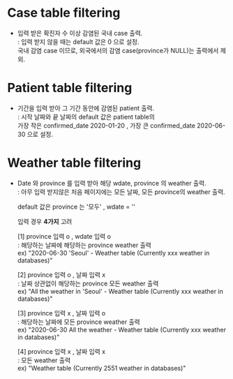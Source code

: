 
# Case table filtering

- 입력 받은 확진자 수 이상 감염된 국내 case 출력.  
  : 입력 받지 않을 때는 default 값은 0 으로 설정.  
    국내 감염 case 이므로, 외국에서의 감염 case(province가 NULL)는 출력에서 제외.
    
# Patient table filtering

- 기간을 입력 받아 그 기간 동안에 감염된 patient 출력.  
  : 시작 날짜와 끝 날짜의 default 값은 patient table의  
    가장 작은 confirmed_date 2020-01-20 , 가장 큰 confirmed_date 2020-06-30 으로 설정.
    
# Weather table filtering

- Date 와 province 를 입력 받아 해당 wdate, province 의 weather  출력.  
  : 아무 입력 받지않은 처음 페이지에는 모든 날짜, 모든 province의 weather 출력.  
      
    default 값은 province 는 '모두' , wdate = ''   
    
    입력 경우 **4가지** 고려
    
    [1] province 입력 o , wdate 입력 o   
       : 해당하는 날짜에 해당하는 province weather 출력  
         ex) "2020-06-30 'Seoul' - Weather table (Currently xxx weather in databases)"  
    
    [2] province 입력 o , 날짜 입력 x  
       : 날짜 상관없이 해당하는 province 모든 weather 출력  
         ex) "All the weather in 'Seoul' - Weather table (Currently xxx weather in databases)"
    
    [3] province 입력 x , 날짜 입력 o  
       : 해당하는 날짜에 모든 province weather 출력  
         ex) "2020-06-30 All the weather - Weather table (Currently xxx weather in databases)"  
         
    [4] province 입력 x , 날짜 입력 x  
       : 모든 weather 출력  
         ex) "Weather table (Currently 2551 weather in databases)"
         
    
